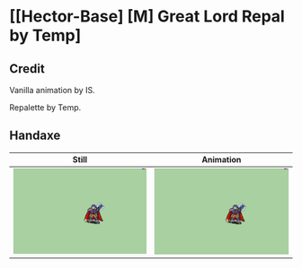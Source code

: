 # [\[Hector-Base\] \[M\] Great Lord Repal by Temp]

## Credit

Vanilla animation by IS.

Repalette by Temp.
	
## Handaxe

| Still | Animation |
| :---: | :-------: |
| ![Handaxe still](./Handaxe_000.png) | ![Handaxe animation](./Handaxe.gif) |
